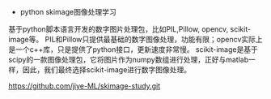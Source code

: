 * python skimage图像处理学习

基于python脚本语言开发的数字图片处理包，比如PIL,Pillow, opencv, scikit-image等。
PIL和Pillow只提供最基础的数字图像处理，功能有限；opencv实际上是一个c++库，只是提供了python接口，更新速度非常慢。
scikit-image是基于scipy的一款图像处理包，它将图片作为numpy数组进行处理，正好与matlab一样，因此，我们最终选择scikit-image进行数字图像处理。

https://github.com/jiye-ML/skimage-study.git

